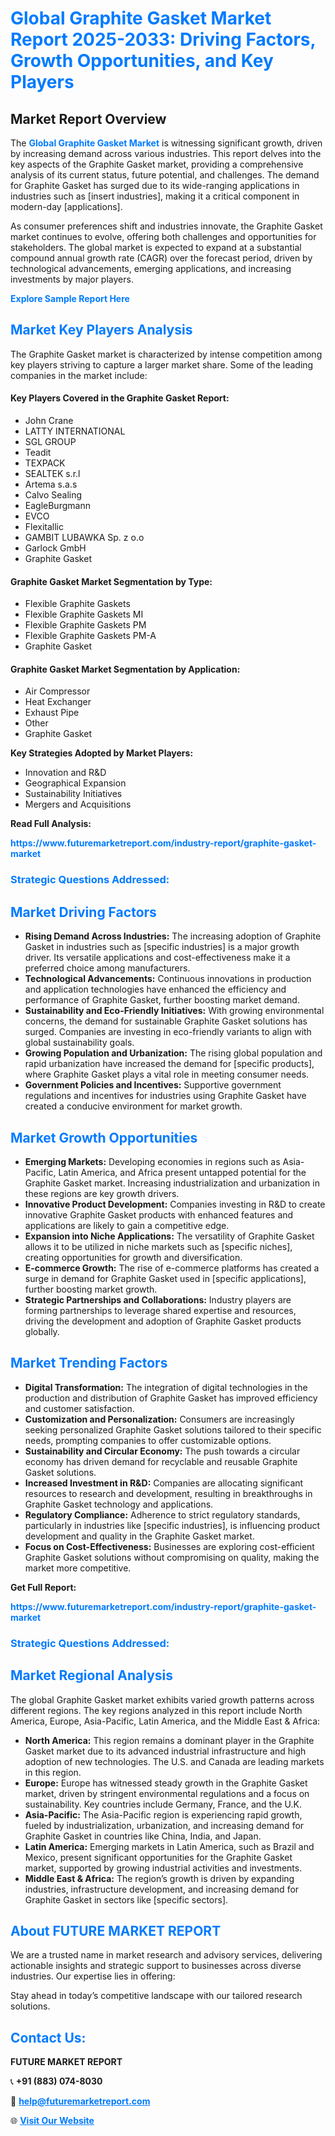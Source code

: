 <h1 style="color: #007BFF;">Global Graphite Gasket Market Report 2025-2033: Driving Factors, Growth Opportunities, and Key Players</h1>

<section id="overview">
<h2>Market Report Overview</h2>
<p>The <a href="https://www.futuremarketreport.com/industry-report/graphite-gasket-market" style="color: #007BFF; text-decoration: none;"><strong>Global Graphite Gasket Market</strong></a> is witnessing significant growth, driven by increasing demand across various industries. This report delves into the key aspects of the Graphite Gasket market, providing a comprehensive analysis of its current status, future potential, and challenges. The demand for Graphite Gasket has surged due to its wide-ranging applications in industries such as [insert industries], making it a critical component in modern-day [applications].</p>
<p>As consumer preferences shift and industries innovate, the Graphite Gasket market continues to evolve, offering both challenges and opportunities for stakeholders. The global market is expected to expand at a substantial compound annual growth rate (CAGR) over the forecast period, driven by technological advancements, emerging applications, and increasing investments by major players.</p>
</section>

<section id="overview">
<p><a href="https://www.futuremarketreport.com/request-sample/reportId=107025" style="color: #007BFF; text-decoration: none;"><strong>Explore Sample Report Here</strong></a></p>
</section>

<section id="key-players">
<h2 style="color: #007BFF;">Market Key Players Analysis</h2>
<p>The Graphite Gasket market is characterized by intense competition among key players striving to capture a larger market share. Some of the leading companies in the market include:</p>
<h4>Key Players Covered in the Graphite Gasket Report:</h4>
<ul><li>John Crane</li><li>LATTY INTERNATIONAL</li><li>SGL GROUP</li><li>Teadit</li><li>TEXPACK</li><li>SEALTEK s.r.l</li><li>Artema s.a.s</li><li>Calvo Sealing</li><li>EagleBurgmann</li><li>EVCO</li><li>Flexitallic</li><li>GAMBIT LUBAWKA Sp. z o.o</li><li>Garlock GmbH</li><li>Graphite Gasket</li></ul>
<h4>Graphite Gasket Market Segmentation by Type:</h4>
<ul><li>Flexible Graphite Gaskets</li><li>Flexible Graphite Gaskets MI</li><li>Flexible Graphite Gaskets PM</li><li>Flexible Graphite Gaskets PM-A</li><li>Graphite Gasket</li></ul>

<h4>Graphite Gasket Market Segmentation by Application:</h4>
<ul><li>Air Compressor</li><li>Heat Exchanger</li><li>Exhaust Pipe</li><li>Other</li><li>Graphite Gasket</li></ul>
<p><strong>Key Strategies Adopted by Market Players:</strong></p>
<ul>
<li>Innovation and R&D</li>
<li>Geographical Expansion</li>
<li>Sustainability Initiatives</li>
<li>Mergers and Acquisitions</li>
</ul>
</section>

<section>
<p><strong>Read Full Analysis: </strong></p><a href="https://www.futuremarketreport.com/industry-report/graphite-gasket-market" style="color: #007BFF; text-decoration: none;"><strong>https://www.futuremarketreport.com/industry-report/graphite-gasket-market</strong></a>
<h3 style="color: #007BFF;">Strategic Questions Addressed:</h3>
</section>

<section id="driving-factors">
<h2 style="color: #007BFF;">Market Driving Factors</h2>
<ul>
<li><strong>Rising Demand Across Industries:</strong> The increasing adoption of Graphite Gasket in industries such as [specific industries] is a major growth driver. Its versatile applications and cost-effectiveness make it a preferred choice among manufacturers.</li>
<li><strong>Technological Advancements:</strong> Continuous innovations in production and application technologies have enhanced the efficiency and performance of Graphite Gasket, further boosting market demand.</li>
<li><strong>Sustainability and Eco-Friendly Initiatives:</strong> With growing environmental concerns, the demand for sustainable Graphite Gasket solutions has surged. Companies are investing in eco-friendly variants to align with global sustainability goals.</li>
<li><strong>Growing Population and Urbanization:</strong> The rising global population and rapid urbanization have increased the demand for [specific products], where Graphite Gasket plays a vital role in meeting consumer needs.</li>
<li><strong>Government Policies and Incentives:</strong> Supportive government regulations and incentives for industries using Graphite Gasket have created a conducive environment for market growth.</li>
</ul>
</section>

<section id="growth-opportunities">
<h2 style="color: #007BFF;">Market Growth Opportunities</h2>
<ul>
<li><strong>Emerging Markets:</strong> Developing economies in regions such as Asia-Pacific, Latin America, and Africa present untapped potential for the Graphite Gasket market. Increasing industrialization and urbanization in these regions are key growth drivers.</li>
<li><strong>Innovative Product Development:</strong> Companies investing in R&D to create innovative Graphite Gasket products with enhanced features and applications are likely to gain a competitive edge.</li>
<li><strong>Expansion into Niche Applications:</strong> The versatility of Graphite Gasket allows it to be utilized in niche markets such as [specific niches], creating opportunities for growth and diversification.</li>
<li><strong>E-commerce Growth:</strong> The rise of e-commerce platforms has created a surge in demand for Graphite Gasket used in [specific applications], further boosting market growth.</li>
<li><strong>Strategic Partnerships and Collaborations:</strong> Industry players are forming partnerships to leverage shared expertise and resources, driving the development and adoption of Graphite Gasket products globally.</li>
</ul>
</section>

<section id="trending-factors">
<h2 style="color: #007BFF;">Market Trending Factors</h2>
<ul>
<li><strong>Digital Transformation:</strong> The integration of digital technologies in the production and distribution of Graphite Gasket has improved efficiency and customer satisfaction.</li>
<li><strong>Customization and Personalization:</strong> Consumers are increasingly seeking personalized Graphite Gasket solutions tailored to their specific needs, prompting companies to offer customizable options.</li>
<li><strong>Sustainability and Circular Economy:</strong> The push towards a circular economy has driven demand for recyclable and reusable Graphite Gasket solutions.</li>
<li><strong>Increased Investment in R&D:</strong> Companies are allocating significant resources to research and development, resulting in breakthroughs in Graphite Gasket technology and applications.</li>
<li><strong>Regulatory Compliance:</strong> Adherence to strict regulatory standards, particularly in industries like [specific industries], is influencing product development and quality in the Graphite Gasket market.</li>
<li><strong>Focus on Cost-Effectiveness:</strong> Businesses are exploring cost-efficient Graphite Gasket solutions without compromising on quality, making the market more competitive.</li>
</ul>
</section>

<section>
<p><strong>Get Full Report: </strong></p><a href="https://www.futuremarketreport.com/industry-report/graphite-gasket-market" style="color: #007BFF; text-decoration: none;"><strong>https://www.futuremarketreport.com/industry-report/graphite-gasket-market</strong></a>
<h3 style="color: #007BFF;">Strategic Questions Addressed:</h3>
</section>


<section id="regional-analysis">
<h2 style="color: #007BFF;">Market Regional Analysis</h2>
<p>The global Graphite Gasket market exhibits varied growth patterns across different regions. The key regions analyzed in this report include North America, Europe, Asia-Pacific, Latin America, and the Middle East & Africa:</p>
<ul>
<li><strong>North America:</strong> This region remains a dominant player in the Graphite Gasket market due to its advanced industrial infrastructure and high adoption of new technologies. The U.S. and Canada are leading markets in this region.</li>
<li><strong>Europe:</strong> Europe has witnessed steady growth in the Graphite Gasket market, driven by stringent environmental regulations and a focus on sustainability. Key countries include Germany, France, and the U.K.</li>
<li><strong>Asia-Pacific:</strong> The Asia-Pacific region is experiencing rapid growth, fueled by industrialization, urbanization, and increasing demand for Graphite Gasket in countries like China, India, and Japan.</li>
<li><strong>Latin America:</strong> Emerging markets in Latin America, such as Brazil and Mexico, present significant opportunities for the Graphite Gasket market, supported by growing industrial activities and investments.</li>
<li><strong>Middle East & Africa:</strong> The region’s growth is driven by expanding industries, infrastructure development, and increasing demand for Graphite Gasket in sectors like [specific sectors].</li>
</ul>
</section>

<footer>
<h2 style="color: #007BFF;">About FUTURE MARKET REPORT</h2>
<p>We are a trusted name in market research and advisory services, delivering actionable insights and strategic support to businesses across diverse industries. Our expertise lies in offering:</p>

<p>Stay ahead in today’s competitive landscape with our tailored research solutions.</p>

<h2 style="color: #007BFF;">Contact Us:</h2>
<p><strong>FUTURE MARKET REPORT</strong></p>
<p>📞 <strong>+91 (883) 074-8030</strong></p>
<p>📧 <strong><a href="mailto:help@futuremarketreport.com" style="color: #007BFF;">help@futuremarketreport.com</a></strong></p>
<p>🌐 <strong><a href="https://www.futuremarketreport.com/" style="color: #007BFF;">Visit Our Website</a></strong></p>
</footer>